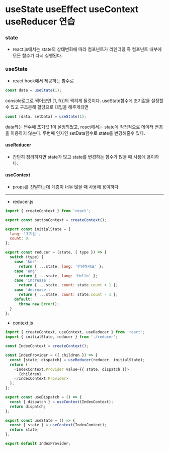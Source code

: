 # useState useEffect useContext useReducer 연습

### state

- react.js에서는 state의 상태변화에 따라 컴포넌트가 리렌더링 즉 컴포넌트 내부에 모든 함수가 다시 실행된다.

### useState

- react hook에서 제공하는 함수로

```js
const data = useState(1);
```

console로그로 찍어보면 [1, f()]의 찍히게 될것이다. useState함수에 초기값을 설정할 수 있고 구조분해 할당으로 대입을 해주게되면

```js
const [data, setData] = useState(1);
```

data라는 변수에 초기값 1이 설정되었고, react에서는 state에 직접적으로 데이터 변경을 허용하지 않는다. 두번째 인자인 setData함수로 state를 변경해줄수 있다.

#### useReducer

- 간단히 정리하자면 state가 많고 state를 변경하는 함수가 많을 때 사용에 용이하다.

#### useContext

- props를 전달하는데 계층이 너무 많을 때 사용에 용이하다.

---

- reducer.js

```js
import { createContext } from 'react';

export const buttonContext = createContext();

export const initialState = {
  lang: '초기값',
  count: 0,
};

export const reducer = (state, { type }) => {
  switch (type) {
    case 'kor':
      return { ...state, lang: '안녕하세요' };
    case 'eng':
      return { ...state, lang: 'Hello' };
    case 'increase':
      return { ...state, count: state.count + 1 };
    case 'decrease':
      return { ...state, count: state.count - 1 };
    default:
      throw new Error();
  }
};
```

- context.js

```js
import { createContext, useContext, useReducer } from 'react';
import { initialState, reducer } from './reducer';

const IndexContext = createContext();

const IndexProvider = ({ children }) => {
  const [state, dispatch] = useReducer(reducer, initialState);
  return (
    <IndexContext.Provider value={{ state, dispatch }}>
      {children}
    </IndexContext.Provider>
  );
};

export const useDispatch = () => {
  const { dispatch } = useContext(IndexContext);
  return dispatch;
};

export const useState = () => {
  const { state } = useContext(IndexContext);
  return state;
};

export default IndexProvider;
```
